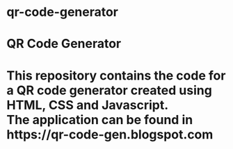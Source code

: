 # qr-code-generator
<h1>QR Code Generator<h1>
<div> This repository contains the code for a QR code generator created using HTML, CSS and Javascript.<div>
<div> The application can be found in https://qr-code-gen.blogspot.com <div>
